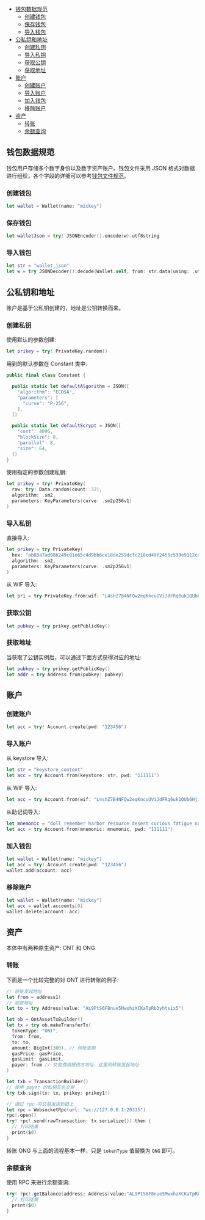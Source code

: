 - [钱包数据规范](#%E9%92%B1%E5%8C%85%E6%95%B0%E6%8D%AE%E8%A7%84%E8%8C%83)
  - [创建钱包](#%E5%88%9B%E5%BB%BA%E9%92%B1%E5%8C%85)
  - [保存钱包](#%E4%BF%9D%E5%AD%98%E9%92%B1%E5%8C%85)
  - [导入钱包](#%E5%AF%BC%E5%85%A5%E9%92%B1%E5%8C%85)
- [公私钥和地址](#%E5%85%AC%E7%A7%81%E9%92%A5%E5%92%8C%E5%9C%B0%E5%9D%80)
  - [创建私钥](#%E5%88%9B%E5%BB%BA%E7%A7%81%E9%92%A5)
  - [导入私钥](#%E5%AF%BC%E5%85%A5%E7%A7%81%E9%92%A5)
  - [获取公钥](#%E8%8E%B7%E5%8F%96%E5%85%AC%E9%92%A5)
  - [获取地址](#%E8%8E%B7%E5%8F%96%E5%9C%B0%E5%9D%80)
- [账户](#%E8%B4%A6%E6%88%B7)
  - [创建账户](#%E5%88%9B%E5%BB%BA%E8%B4%A6%E6%88%B7)
  - [导入账户](#%E5%AF%BC%E5%85%A5%E8%B4%A6%E6%88%B7)
  - [加入钱包](#%E5%8A%A0%E5%85%A5%E9%92%B1%E5%8C%85)
  - [移除账户](#%E7%A7%BB%E9%99%A4%E8%B4%A6%E6%88%B7)
- [资产](#%E8%B5%84%E4%BA%A7)
  - [转账](#%E8%BD%AC%E8%B4%A6)
  - [余额查询](#%E4%BD%99%E9%A2%9D%E6%9F%A5%E8%AF%A2)

## 钱包数据规范

钱包用户存储多个数字身份以及数字资产账户。钱包文件采用 JSON 格式对数据进行组织，各个字段的详细可以参考[钱包文件规范](https://ontio.github.io/documentation/Wallet_File_Specification_cn.html)。

### 创建钱包

```swift
let wallet = Wallet(name: "mickey")
```

### 保存钱包

```swift
let walletJson = try! JSONEncoder().encode(w).utf8string
```

### 导入钱包

```swift
let str = "wallet_json"
let w = try JSONDecoder().decode(Wallet.self, from: str.data(using: .utf8)!)
```

## 公私钥和地址

账户是基于公私钥创建的，地址是公钥转换而来。

### 创建私钥 

使用默认的参数创建:

```swift
let prikey = try! PrivateKey.random()
```

用到的默认参数在 Constant 类中:

```swift
public final class Constant {

  public static let defaultAlgorithm = JSON([
    "algorithm": "ECDSA",
    "parameters": [
      "curve": "P-256",
    ],
  ])

  public static let defaultScrypt = JSON([
    "cost": 4096,
    "blockSize": 8,
    "parallel": 8,
    "size": 64,
  ])
}
```

使用指定的参数创建私钥:

```swift
let prikey = try! PrivateKey(
  raw: try! Data.random(count: 32),
  algorithm: .sm2,
  parameters: KeyParameters(curve: .sm2p256v1)
)
```

### 导入私钥 

直接导入:

```swift
let prikey = try PrivateKey(
  hex: "ab80a7ad086249c01e65c4d9bb6ce18de259dcfc218cd49f2455c539e9112ca3",
  algorithm: .sm2,
  parameters: KeyParameters(curve: .sm2p256v1)
)
```

从 WIF 导入:

```swift
let pri = try PrivateKey.from(wif: "L4shZ7B4NFQw2eqKncuUViJdFRq6uk1QUb6HjiuedxN4Q2CaRQKW")
```

### 获取公钥

```swift
let pubkey = try prikey.getPublicKey()
```

### 获取地址

当获取了公钥实例后，可以通过下面方式获得对应的地址:

```swift
let pubkey = try prikey.getPublicKey()
let addr = try Address.from(pubkey: pubkey)
```

## 账户

### 创建账户

```swift
let acc = try! Account.create(pwd: "123456")
```

### 导入账户

从 keystore 导入:

```swift
let str = "keystore_content"
let acc = try Account.from(keystore: str, pwd: "111111")
```

从 WIF 导入:

```swift
let acc = try Account.from(wif: "L4shZ7B4NFQw2eqKncuUViJdFRq6uk1QUb6HjiuedxN4Q2CaRQKW", pwd: "111111")
```

从助记词导入:

```swift
let mnemonic = "doll remember harbor resource desert curious fatigue nature arrest fix nation rhythm"
let acc = try Account.from(mnemonic: mnemonic, pwd: "111111")
```

### 加入钱包

```swift
let wallet = Wallet(name: "mickey")
let acc = try! Account.create(pwd: "123456")
wallet.add(account: acc)
```

### 移除账户

```swift
let wallet = Wallet(name: "mickey")
let acc = wallet.accounts[0]
wallet.delete(account: acc)
```

## 资产

本体中有两种原生资产: ONT 和 ONG

### 转账

下面是一个比较完整的对 ONT 进行转账的例子:

```swift
// 转账发起地址
let from = address1!
// 收款地址
let to = try Address(value: "AL9PtS6F8nue5MwxhzXCKaTpRb3yhtsix5")

let ob = OntAssetTxBuilder()
let tx = try ob.makeTransferTx(
  tokenType: "ONT",
  from: from,
  to: to,
  amount: BigInt(300), // 转账金额
  gasPrice: gasPrice,
  gasLimit: gasLimit,
  payer: from // 交易费用提供方地址，这里同转账发起地址
)

let txb = TransactionBuilder()
// 使用 payer 的私钥签名交易
try txb.sign(tx: tx, prikey: prikey1!)

// 通过 rpc 将交易发送到链上
let rpc = WebsocketRpc(url: "ws://127.0.0.1:20335")
rpc!.open()
try! rpc!.send(rawTransaction: tx.serialize()).then {
  // 打印结果
  print($0)
}
```

转账 ONG 与上面的流程基本一样，只是 `tokenType` 值替换为 `ONG` 即可。

### 余额查询

使用 RPC 来进行余额查询:

```swift
try! rpc!.getBalance(address: Address(value:"AL9PtS6F8nue5MwxhzXCKaTpRb3yhtsix5")).then {
  // 打印结果
  print($0)
}
```